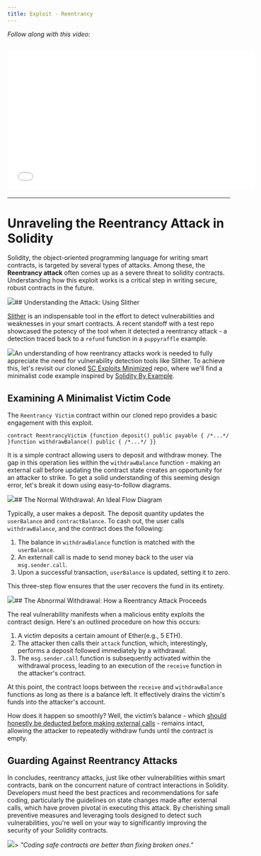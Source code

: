 ```yaml
---
title: Exploit - Reentrancy
---
```


_Follow along with this video:_

## <iframe width="560" height="315" src="VIDEO_LINK" title="vimeo" frameborder="0" allow="accelerometer; autoplay; clipboard-write; encrypted-media; gyroscope; picture-in-picture; web-share" allowfullscreen></iframe>

---

# Unraveling the Reentrancy Attack in Solidity

Solidity, the object-oriented programming language for writing smart contracts, is targeted by several types of attacks. Among these, the **Reentrancy attack** often comes up as a severe threat to solidity contracts. Understanding how this exploit works is a critical step in writing secure, robust contracts in the future.

![](https://cdn.videotap.com/4xYTgBmqeFghdQVDVkIv-41.15.png)## Understanding the Attack: Using Slither

[Slither](https://github.com/crytic/slither) is an indispensable tool in the effort to detect vulnerabilities and weaknesses in your smart contracts. A recent standoff with a test repo showcased the potency of the tool when it detected a reentrancy attack - a detection traced back to a `refund` function in a `puppyraffle` example.

![](https://cdn.videotap.com/H7mM50IOIcsDSVV1PzTj-102.88.png)An understanding of how reentrancy attacks work is needed to fully appreciate the need for vulnerability detection tools like Slither. To achieve this, let's revisit our cloned [SC Exploits Minimized](link-to-source-code) repo, where we'll find a minimalist code example inspired by [Solidity By Example](link-to-solidity-example-site).

## Examining A Minimalist Victim Code

The `Reentrancy Victim` contract within our cloned repo provides a basic engagement with this exploit.

```solidity
contract ReentrancyVictim {function deposit() public payable { /*...*/ }function withdrawBalance() public { /*...*/ }}
```

It is a simple contract allowing users to deposit and withdraw money. The gap in this operation lies within the `withdrawBalance` function - making an external call before updating the contract state creates an opportunity for an attacker to strike. To get a solid understanding of this seeming design error, let's break it down using easy-to-follow diagrams.

![](https://cdn.videotap.com/bXCu88smua0uVsrjJOWq-308.63.png)## The Normal Withdrawal: An Ideal Flow Diagram

Typically, a user makes a deposit. The deposit quantity updates the `userBalance` and `contractBalance`. To cash out, the user calls `withdrawBalance`, and the contract does the following:

1. The balance in `withdrawBalance` function is matched with the `userBalance`.
2. An externall call is made to send money back to the user via `msg.sender.call`.
3. Upon a successful transaction, `userBalance` is updated, setting it to zero.

This three-step flow ensures that the user recovers the fund in its entirety.

![](https://cdn.videotap.com/aG9uFrfDZ3HoCPIXAaRP-493.8.png)## The Abnormal Withdrawal: How a Reentrancy Attack Proceeds

The real vulnerability manifests when a malicious entity exploits the contract design. Here's an outlined procedure on how this occurs:

1. A victim deposits a certain amount of Ether(e.g., 5 ETH).
2. The attacker then calls their `attack` function, which, interestingly, performs a deposit followed immediately by a withdrawal.
3. The `msg.sender.call` function is subsequently activated within the withdrawal process, leading to an execution of the `receive` function in the attacker's contract.

At this point, the contract loops between the `receive` and `withdrawBalance` functions as long as there is a balance left. It effectively drains the victim's funds into the attacker's account.

How does it happen so smoothly? Well, the victim’s balance - which [should honestly be deducted before making external calls](https://consensys.github.io/smart-contract-best-practices/recommendations/index.html#avoid-state-changes-after-external-calls) - remains intact, allowing the attacker to repeatedly withdraw funds until the contract is empty.

## Guarding Against Reentrancy Attacks

In concludes, reentrancy attacks, just like other vulnerabilities within smart contracts, bank on the concurrent nature of contract interactions in Solidity. Developers must heed the best practices and recommendations for safe coding, particularly the guidelines on state changes made after external calls, which have proven pivotal in executing this attack. By cherishing small preventive measures and leveraging tools designed to detect such vulnerabilities, you're well on your way to significantly improving the security of your Solidity contracts.

![](https://cdn.videotap.com/fTRdWZkSOGZLiSUhb43I-740.7.png)> _"Coding safe contracts are better than fixing broken ones."_
